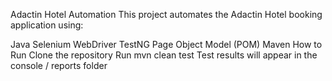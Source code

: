 Adactin Hotel Automation
This project automates the Adactin Hotel booking application using:

Java
Selenium WebDriver
TestNG
Page Object Model (POM)
Maven
How to Run
Clone the repository
Run mvn clean test
Test results will appear in the console / reports folder
